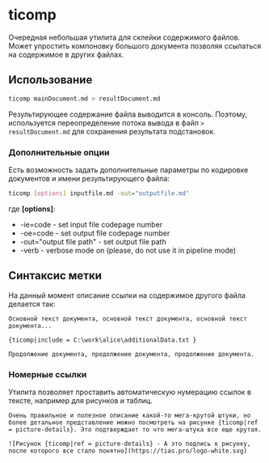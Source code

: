 # ticomp

Очередная небольшая утилита для склейки содержимого файлов. Может упростить компоновку большого документа позволяя ссылаться на содержимое в других файлах.

## Использование

``` bash
ticomp mainDocument.md > resultDocument.md
```

Результирующее содержание файла выводится в консоль. Поэтому, используется переопределение потока вывода в файл ```> resultDocument.md``` для сохранения результата подстановок.

### Дополнительные опции

Есть возможность задать дополнительные параметры по кодировке документов и имени результирующего файла:

``` bash
ticomp [options] inputfile.md -out="outputfile.md"
```
где **[options]**:

- -ie=code - set input file codepage number
- -oe=code - set output file codepage number
- -out=\"output file path\" - set output file path
- -verb - verbose mode on (please, do not use it in pipeline mode)


## Синтаксис метки

На данный момент описание ссылки на содержимое другого файла делается так:

```
Основной текст документа, основной текст документа, основной текст документа...

{ticomp|include = C:\work\alice\additionalData.txt }

Продолжение документа, продолжение документа, продолжение документа.
```

### Номерные ссылки

Утилита позволяет проставить автоматическую нумерацию ссылок в тексте, например для рисунков и таблиц.

```
Очень правильное и полезное описание какой-то мега-крутой штуки, но более детальное представление можно посмотреть на рисунке {ticomp|ref = picture-details}. Это подтверждает то что мега-штука все еще крутая.

![Рисунок {ticomp|ref = picture-details} - А это подпись к рисунку, после которого все стало понятно](https://tias.pro/logo-white.svg)
```
